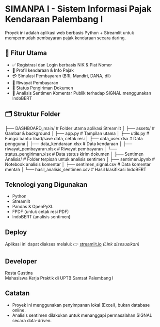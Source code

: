# SIMANPA I - Sistem Informasi Pajak Kendaraan Palembang I
Proyek ini adalah aplikasi web berbasis Python + Streamlit untuk mempermudah pembayaran pajak kendaraan secara daring.

## 🚀 Fitur Utama
- ✅ Registrasi dan Login berbasis NIK & Plat Nomor
- 📄 Profil kendaraan & Info Pajak
- 💳 Simulasi Pembayaran (BRI, Mandiri, DANA, dll)
- 📜 Riwayat Pembayaran
- 🚚 Status Pengiriman Dokumen
- 🧠 Analisis Sentimen Komentar Publik terhadap SIGNAL menggunakan IndoBERT

## 🗂️ Struktur Folder
├── DASHBOARD_main/ # Folder utama aplikasi Streamlit
│ ├── assets/ # Gambar & background
│ ├── app.py # Tampilan utama
│ ├── utils.py # Fungsi bantu: load/save data, cetak resi
│ ├── data_user.xlsx # Data pengguna
│ ├── data_kendaraan.xlsx # Data kendaraan
│ ├── riwayat_pembayaran.xlsx # Riwayat pembayaran
│ └── status_pengiriman.xlsx # Data status kirim dokumen
│
├── Sentimen Analisis/ # Folder terpisah untuk analisis sentimen
│ ├── sentimen.ipynb # Notebook analisis komentar
│ ├── sentimen_signal.csv # Data komentar mentah
│ └── hasil_analisis_sentimen.csv # Hasil klasifikasi IndoBERT


## Teknologi yang Digunakan
- Python
- Streamlit
- Pandas & OpenPyXL
- FPDF (untuk cetak resi PDF)
- IndoBERT (analisis sentimen)

## Deploy
Aplikasi ini dapat diakses melalui:
👉 [streamlit.io](https://share.streamlit.io/) *(Link disesuaikan)*

## Developer
Resta Gustina  
Mahasiswa Kerja Praktik di UPTB Samsat Palembang I 

## Catatan
- Proyek ini menggunakan penyimpanan lokal (Excel), bukan database online.
- Analisis sentimen dilakukan untuk menanggapi permasalahan SIGNAL secara data-driven.
